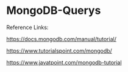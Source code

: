 


# MongoDB-Querys

Reference Links:



https://docs.mongodb.com/manual/tutorial/



https://www.tutorialspoint.com/mongodb/



https://www.javatpoint.com/mongodb-tutorial
